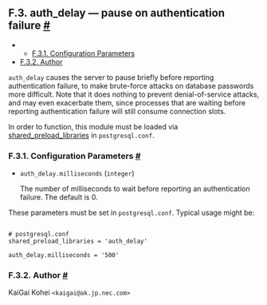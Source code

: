 ## F.3. auth\_delay — pause on authentication failure [#](#AUTH-DELAY)

  * *   [F.3.1. Configuration Parameters](auth-delay.html#AUTH-DELAY-CONFIGURATION-PARAMETERS)
  * [F.3.2. Author](auth-delay.html#AUTH-DELAY-AUTHOR)

`auth_delay` causes the server to pause briefly before reporting authentication failure, to make brute-force attacks on database passwords more difficult. Note that it does nothing to prevent denial-of-service attacks, and may even exacerbate them, since processes that are waiting before reporting authentication failure will still consume connection slots.

In order to function, this module must be loaded via [shared\_preload\_libraries](runtime-config-client.html#GUC-SHARED-PRELOAD-LIBRARIES) in `postgresql.conf`.

### F.3.1. Configuration Parameters [#](#AUTH-DELAY-CONFIGURATION-PARAMETERS)

* `auth_delay.milliseconds` (`integer`)

    The number of milliseconds to wait before reporting an authentication failure. The default is 0.

These parameters must be set in `postgresql.conf`. Typical usage might be:

```

# postgresql.conf
shared_preload_libraries = 'auth_delay'

auth_delay.milliseconds = '500'
```

### F.3.2. Author [#](#AUTH-DELAY-AUTHOR)

KaiGai Kohei `<kaigai@ak.jp.nec.com>`